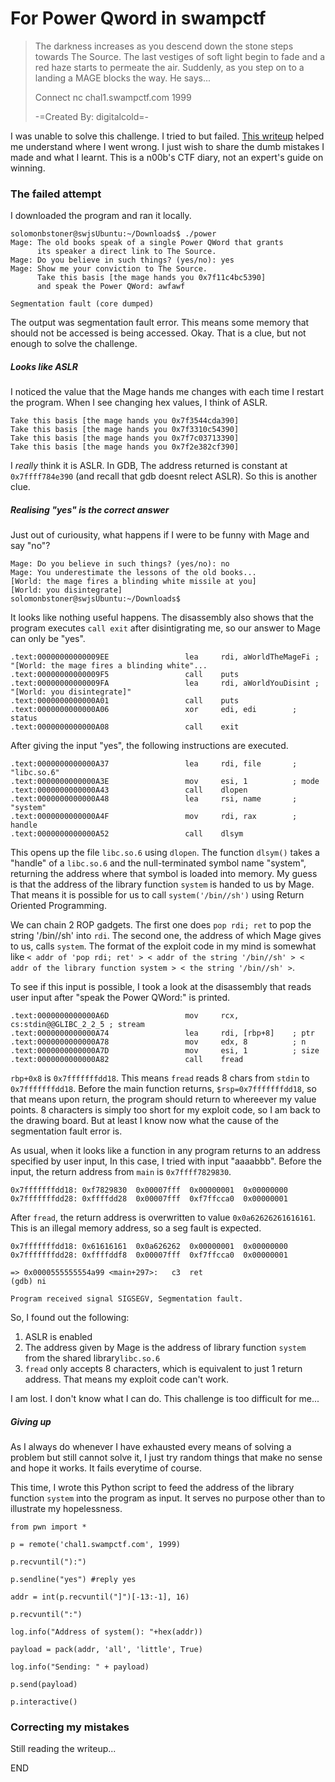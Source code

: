 # For Power Qword in swampctf


>The darkness increases as you descend down the stone steps towards The Source. The last vestiges of soft light begin to fade and a red haze starts to permeate the air. Suddenly, as you step on to a landing a MAGE blocks the way. He says...
>  
>Connect 
>nc chal1.swampctf.com 1999
>  
>-=Created By: digitalcold=-


I was unable to solve this challenge. I tried to but failed. [This writeup](https://fadec0d3.blogspot.sg/2018/04/swampctf-2018-power-qword.html) helped me understand where I went wrong. I just wish to share the dumb mistakes I made and what I learnt. This is a n00b's CTF diary, not an expert's guide on winning.

### The failed attempt

I downloaded the program and ran it locally.
```
solomonbstoner@swjsUbuntu:~/Downloads$ ./power 
Mage: The old books speak of a single Power QWord that grants
      its speaker a direct link to The Source.
Mage: Do you believe in such things? (yes/no): yes
Mage: Show me your conviction to The Source.
      Take this basis [the mage hands you 0x7f11c4bc5390]
      and speak the Power QWord: awfawf

Segmentation fault (core dumped)
```
The output was segmentation fault error. This means some memory that should not be accessed is being accessed. Okay. That is a clue, but not enough to solve the challenge.

##### Looks like ASLR
I noticed the value that the Mage hands me changes with each time I restart the program. When I see changing hex values, I think of ASLR.

```
Take this basis [the mage hands you 0x7f3544cda390]
Take this basis [the mage hands you 0x7f3310c54390]
Take this basis [the mage hands you 0x7f7c03713390]
Take this basis [the mage hands you 0x7f2e382cf390]
```



I *really* think it is ASLR. In GDB, The address returned is constant at `0x7ffff784e390` (and recall that gdb doesnt relect ASLR). So this is another clue.

##### Realising "yes" is the correct answer
Just out of curiousity, what happens if I were to be funny with Mage and say "no"?
```
Mage: Do you believe in such things? (yes/no): no
Mage: You underestimate the lessons of the old books...
[World: the mage fires a blinding white missile at you]
[World: you disintegrate]
solomonbstoner@swjsUbuntu:~/Downloads$ 
```
It looks like nothing useful happens. The disassembly also shows that the program executes `call exit` after disintigrating me, so our answer to Mage can only be "yes".
```
.text:00000000000009EE                 lea     rdi, aWorldTheMageFi ; "[World: the mage fires a blinding white"...
.text:00000000000009F5                 call    puts
.text:00000000000009FA                 lea     rdi, aWorldYouDisint ; "[World: you disintegrate]"
.text:0000000000000A01                 call    puts
.text:0000000000000A06                 xor     edi, edi        ; status
.text:0000000000000A08                 call    exit
```

After giving the input "yes", the following instructions are executed.
```
.text:0000000000000A37                 lea     rdi, file       ; "libc.so.6"
.text:0000000000000A3E                 mov     esi, 1          ; mode
.text:0000000000000A43                 call    dlopen
.text:0000000000000A48                 lea     rsi, name       ; "system"
.text:0000000000000A4F                 mov     rdi, rax        ; handle
.text:0000000000000A52                 call    dlsym
```
This opens up the file `libc.so.6` using `dlopen`. The function `dlsym()` takes a "handle" of a `libc.so.6` and the null-terminated symbol name "system", returning the address where that symbol is loaded into memory. My guess is that the address of the library function `system` is handed to us by Mage. That means it is possible for us to call `system('/bin//sh')` using Return Oriented Programming.

We can chain 2 ROP gadgets. The first one does `pop rdi; ret` to pop the string '/bin//sh' into `rdi`.  The second one, the address of which Mage gives to us, calls `system`. The format of the exploit code in my mind is somewhat like `< addr of 'pop rdi; ret' > < addr of the string '/bin//sh' > < addr of the library function system > < the string '/bin//sh' >`.

To see if this input is possible, I took a look at the disassembly that reads user input after "speak the Power QWord:" is printed.
```
.text:0000000000000A6D                 mov     rcx, cs:stdin@@GLIBC_2_2_5 ; stream
.text:0000000000000A74                 lea     rdi, [rbp+8]    ; ptr
.text:0000000000000A78                 mov     edx, 8          ; n
.text:0000000000000A7D                 mov     esi, 1          ; size
.text:0000000000000A82                 call    fread
```

`rbp+0x8` is `0x7fffffffdd18`. This means `fread` reads 8 chars from `stdin` to `0x7fffffffdd18`. Before the main function returns, `$rsp=0x7fffffffdd18`, so that means upon return, the program should return to whereever my value points. 8 characters is simply too short for my exploit code, so I am back to the drawing board. But at least I know now what the cause of the segmentation fault error is. 


As usual, when it looks like a function in any program returns to an address specified by user input, In this case, I tried with input "aaaabbb". Before the input, the return address from `main` is `0x7ffff7829830`.
```
0x7fffffffdd18:	0xf7829830	0x00007fff	0x00000001	0x00000000
0x7fffffffdd28:	0xffffdd28	0x00007fff	0xf7ffcca0	0x00000001
```

After `fread`, the return address is overwritten to value `0x0a62626261616161`. This is an illegal memory address, so a seg fault is expected.
```
0x7fffffffdd18:	0x61616161	0x0a626262	0x00000001	0x00000000
0x7fffffffdd28:	0xffffddf8	0x00007fff	0xf7ffcca0	0x00000001

=> 0x0000555555554a99 <main+297>:	c3	ret    
(gdb) ni

Program received signal SIGSEGV, Segmentation fault.
```

So, I found out the following:
1. ASLR is enabled
2. The address given by Mage is the address of library function `system` from the shared library`libc.so.6`
3. `fread` only accepts 8 characters, which is equivalent to just 1 return address. That means my exploit code can't work.

I am lost. I don't know what I can do. This challenge is too difficult for me...

##### Giving up

As I always do whenever I have exhausted every means of solving a problem but still cannot solve it, I just try random things that make no sense and hope it works. It fails everytime of course.

This time, I wrote this Python script to feed the address of the library function `system` into the program as input. It serves no purpose other than to illustrate my hopelessness.
```
from pwn import *

p = remote('chal1.swampctf.com', 1999)

p.recvuntil("):")

p.sendline("yes") #reply yes

addr = int(p.recvuntil("]")[-13:-1], 16)

p.recvuntil(":")

log.info("Address of system(): "+hex(addr))

payload = pack(addr, 'all', 'little', True)

log.info("Sending: " + payload)

p.send(payload)

p.interactive()
```


### Correcting my mistakes

Still reading the writeup...

END